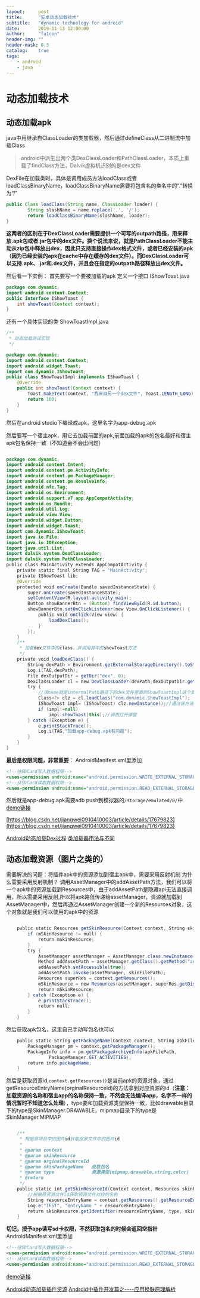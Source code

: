 ```yaml
---
layout:     post
title:      "安卓动态加载技术"
subtitle:   "dynamic technology for android"
date:       2019-11-13 12:00:00
author:     "fa1con"
header-img: ""
header-mask: 0.3
catalog:    true
tags:
    - android
    - java
---
```

# 动态加载技术
## 动态加载apk
java中用继承自ClassLoader的类加载器，然后通过defineClass从二进制流中加载Class

>android中派生出两个类DexClassLoader和PathClassLoader，本质上重载了findClass方法，Dalvik虚拟机识别的是dex文件

DexFile在加载类时，具体是调用成员方法loadClass或者loadClassBinaryName，loadClassBinaryName需要将包含名的类名中的“.”转换为“/”
```java
public Class loadClass(String name, ClassLoader loader) {
        String slashName = name.replace('.', '/');
        return loadClassBinaryName(slashName, loader);
}
```

**这两者的区别在于DexClassLoader需要提供一个可写的outpath路径，用来释放.apk包或者.jar包中的dex文件。换个说法来说，就是PathClassLoader不能主动从zip包中释放出dex，因此只支持直接操作dex格式文件，或者已经安装的apk（因为已经安装的apk在cache中存在缓存的dex文件）。而DexClassLoader可以支持.apk、.jar和.dex文件，并且会在指定的outpath路径释放出dex文件。**


然后看一下实例：
首先要写一个要被加载的apk
定义一个接口
IShowToast.java
```java
package com.dynamic;
import android.content.Context;
public interface IShowToast {
    int showToast(Context context);
}
```
还有一个具体实现的类
ShowToastImpl.java
```java
/**
 * 动态加载测试实现
 */

package com.dynamic;
import android.content.Context;
import android.widget.Toast;
import com.dynamic.IShowToast;
public class ShowToastImpl implements IShowToast {
    @Override
    public int showToast(Context context) {
        Toast.makeText(context, "我来自另一个dex文件", Toast.LENGTH_LONG).show();
        return 100;
    }
}
```
然后在android studio下编译成apk，这里名字为app-debug.apk

然后要写一个宿主apk，用它去加载前面的apk,前面加载的apk的包名最好和宿主apk包名保持一致（不知道会不会出问题）

```java

package com.dynamic;
import android.content.Intent;
import android.content.pm.ActivityInfo;
import android.content.pm.PackageManager;
import android.content.pm.ResolveInfo;
import android.nfc.Tag;
import android.os.Environment;
import android.support.v7.app.AppCompatActivity;
import android.os.Bundle;
import android.util.Log;
import android.view.View;
import android.widget.Button;
import android.widget.Toast;
import com.dynamic.IShowToast;
import java.io.File;
import java.io.IOException;
import java.util.List;
import dalvik.system.DexClassLoader;
import dalvik.system.PathClassLoader;
public class MainActivity extends AppCompatActivity {
    private static final String TAG = "MainActivity";
    private IShowToast lib;
    @Override
    protected void onCreate(Bundle savedInstanceState) {
        super.onCreate(savedInstanceState);
        setContentView(R.layout.activity_main);
        Button showBannerBtn = (Button) findViewById(R.id.button);
        showBannerBtn.setOnClickListener(new View.OnClickListener() {
            public void onClick(View view) {
                loadDexClass();
            }
        });
    }
    /**
     * 加载dex文件中的class，并调用其中的showToast方法
     */
    private void loadDexClass() {
        String dexPath = Environment.getExternalStorageDirectory().toString() + File.separator + "app-debug.apk";
        Log.i(TAG,dexPath);
        File dexOutputDir = getDir("dex", 0);
        DexClassLoader cl = new DexClassLoader(dexPath,dexOutputDir.getAbsolutePath(),null,getClassLoader());
        try {
            //该name就是internalPath路径下的dex文件里面的ShowToastImpl这个类的包名+类名
            Class<?> clz = cl.loadClass("com.dynamic.ShowToastImpl");
            IShowToast impl= (IShowToast) clz.newInstance();//通过该方法得到IShowToast类
            if (impl!=null)
                impl.showToast(this);//调用打开弹窗
        } catch (Exception e) {
            e.printStackTrace();
            Log.i(TAG,"加载app-debug.apk有问题");
        }
    }
}
```
**最后是权限问题，非常重要**：
AndroidManifest.xml里添加
```xml
<!--往SDCard写入数据权限-->
<uses-permission android:name="android.permission.WRITE_EXTERNAL_STORAGE"/>
<!--从SDCard读取数据权限-->
<uses-permission android:name="android.permission.READ_EXTERNAL_STORAGE"/>
```

然后就是app-debug.apk需要adb push到模拟器的`/storage/emulated/0/`中
[demo链接](https://github.com/fa1conn/Dynamic-Load-Apk-for-Android)


[https://blog.csdn.net/jiangwei0910410003/article/details/17679823](https://blog.csdn.net/jiangwei0910410003/article/details/17679823)


[Android动态加载Dex过程](https://blog.csdn.net/a2923790861/article/details/80539862)
[类加载器用法与不同](https://blog.csdn.net/jiangwei0910410003/article/details/41384667)


## 动态加载资源（图片之类的）
需要解决的问题：将插件apk中的资源添加到宿主apk中，需要采用反射机制
为什么需要采用反射机制？
调用AssetManager中的addAssetPath方法，我们可以将一个apk中的资源加载到Resources中，由于addAssetPath是隐藏api无法直接调用，所以需要采用反射,所以将apk路径传递给assetManager，资源就加载到AssetManager中，然后再通过AssetManager创建一个新的Resources对象，这个对象就是我们可以使用的apk中的资源
```java

    public static Resources getSkinResource(Context context, String skinFilePath) {
        if (mSkinResource != null) {
            return mSkinResource;
        }
        try {
            AssetManager assetManager = AssetManager.class.newInstance();
            Method addAssetPath = assetManager.getClass().getMethod("addAssetPath", String.class);
            addAssetPath.setAccessible(true);
            addAssetPath.invoke(assetManager, skinFilePath);
            Resources superRes = context.getResources();
            mSkinResource = new Resources(assetManager, superRes.getDisplayMetrics(), superRes.getConfiguration());
            return mSkinResource;
        } catch (Exception e) {
            e.printStackTrace();
            return null;
        }
    }
```
然后获取apk包名，这里自己手动写包名也可以
```java
    public static String getPackageName(Context context, String apkFilePath) {
        PackageManager pm = context.getPackageManager();
        PackageInfo info = pm.getPackageArchiveInfo(apkFilePath,
                PackageManager.GET_ACTIVITIES);
        return info.packageName;
    }

```
然后是获取资源id,`context.getResources()`是当前apk的资源对象，通过getResourceEntryName(orginalResourceId)的方法拿到对应资源的id（**注意：加载资源的名称和宿主app的名称保持一致，不然会无法编译app，名字不一样的情况暂时不知道怎么处理**），type要和加载资源类型保持一致，比如drawable目录下的type是SkinManager.DRAWABLE，mipmap目录下的type是SkinManager.MIPMAP
```java

    /**
     * 根据原项目中的图片id获取皮肤文件中的图片id
     *
     * @param context
     * @param skinResource
     * @param orginalResourceId
     * @param skinPackageName   皮肤包名
     * @param type              资源类型(mipmap,drawable,string,color)
     * @return
     */
    public static int getSkinResorceId(Context context, Resources skinResource, int orginalResourceId, String skinPackageName, String type) {
        //根据原资源文件id获取资源文件对应的名称
        String resourceEntryName = context.getResources().getResourceEntryName(orginalResourceId);
        Log.e("TEST", "entryName " + resourceEntryName);
        return skinResource.getIdentifier(resourceEntryName, type, skinPackageName);
    }
```
**切记，授予app读写sd卡权限，不然获取包名的时候会返回空指针**
AndroidManifest.xml里添加
```xml
<!--往SDCard写入数据权限-->
<uses-permission android:name="android.permission.WRITE_EXTERNAL_STORAGE"/>
<!--从SDCard读取数据权限-->
<uses-permission android:name="android.permission.READ_EXTERNAL_STORAGE"/>
```
[demo链接](https://github.com/fa1conn/Dynamic-Load-Resource-for-Android)

[Android动态加载插件资源](http://ibat.xyz/2017/04/18/Android%E5%8A%A8%E6%80%81%E5%8A%A0%E8%BD%BD%E6%8F%92%E4%BB%B6%E8%B5%84%E6%BA%90/#Demo)
[Android中插件开发篇之----应用换肤原理解析](https://blog.csdn.net/jiangwei0910410003/article/details/47679843)